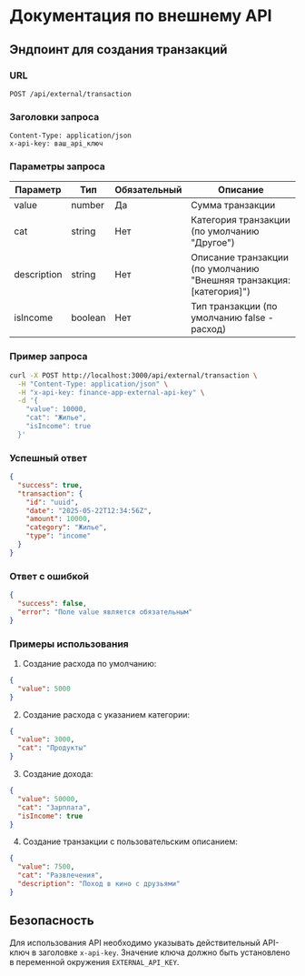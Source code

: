 # Документация по внешнему API

## Эндпоинт для создания транзакций

### URL
`POST /api/external/transaction`

### Заголовки запроса
```
Content-Type: application/json
x-api-key: ваш_api_ключ
```

### Параметры запроса

| Параметр | Тип | Обязательный | Описание |
|----------|-----|--------------|----------|
| value | number | Да | Сумма транзакции |
| cat | string | Нет | Категория транзакции (по умолчанию "Другое") |
| description | string | Нет | Описание транзакции (по умолчанию "Внешняя транзакция: [категория]") |
| isIncome | boolean | Нет | Тип транзакции (по умолчанию false - расход) |

### Пример запроса

```bash
curl -X POST http://localhost:3000/api/external/transaction \
  -H "Content-Type: application/json" \
  -H "x-api-key: finance-app-external-api-key" \
  -d '{
    "value": 10000,
    "cat": "Жилье",
    "isIncome": true
  }'
```

### Успешный ответ

```json
{
  "success": true,
  "transaction": {
    "id": "uuid",
    "date": "2025-05-22T12:34:56Z",
    "amount": 10000,
    "category": "Жилье",
    "type": "income"
  }
}
```

### Ответ с ошибкой

```json
{
  "success": false,
  "error": "Поле value является обязательным"
}
```

### Примеры использования

1. Создание расхода по умолчанию:
```json
{
  "value": 5000
}
```

2. Создание расхода с указанием категории:
```json
{
  "value": 3000,
  "cat": "Продукты"
}
```

3. Создание дохода:
```json
{
  "value": 50000,
  "cat": "Зарплата",
  "isIncome": true
}
```

4. Создание транзакции с пользовательским описанием:
```json
{
  "value": 7500,
  "cat": "Развлечения",
  "description": "Поход в кино с друзьями"
}
```

## Безопасность

Для использования API необходимо указывать действительный API-ключ в заголовке `x-api-key`. 
Значение ключа должно быть установлено в переменной окружения `EXTERNAL_API_KEY`.
